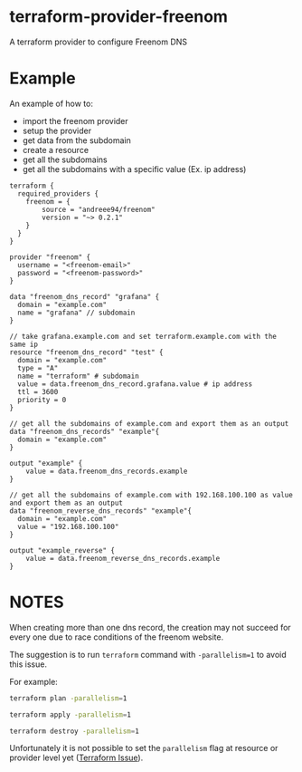 # terraform-provider-freenom
A terraform provider to configure Freenom DNS


# Example

An example of how to:
- import the freenom provider
- setup the provider
- get data from the subdomain
- create a resource
- get all the subdomains
- get all the subdomains with a specific value (Ex. ip address)

```hcl
terraform {
  required_providers {
    freenom = {
        source = "andreee94/freenom"
        version = "~> 0.2.1"
    }
  }
}

provider "freenom" {
  username = "<freenom-email>"
  password = "<freenom-password>"
}

data "freenom_dns_record" "grafana" {
  domain = "example.com"
  name = "grafana" // subdomain
}

// take grafana.example.com and set terraform.example.com with the same ip
resource "freenom_dns_record" "test" {
  domain = "example.com"
  type = "A"
  name = "terraform" # subdomain
  value = data.freenom_dns_record.grafana.value # ip address
  ttl = 3600
  priority = 0
}

// get all the subdomains of example.com and export them as an output
data "freenom_dns_records" "example"{
  domain = "example.com"
}

output "example" {
    value = data.freenom_dns_records.example
}

// get all the subdomains of example.com with 192.168.100.100 as value and export them as an output
data "freenom_reverse_dns_records" "example"{
  domain = "example.com"
  value = "192.168.100.100"
}

output "example_reverse" {
    value = data.freenom_reverse_dns_records.example
}
```

# NOTES

When creating more than one dns record, the creation may not succeed for every one due to race conditions of the freenom website. 

The suggestion is to run `terraform` command with `-parallelism=1` to avoid this issue.

For example:

```bash
terraform plan -parallelism=1
```

```bash
terraform apply -parallelism=1
```

```bash
terraform destroy -parallelism=1
```

Unfortunately it is not possible to set the `parallelism` flag at resource or provider level yet ([Terraform Issue](https://github.com/hashicorp/terraform/issues/14258)). 

